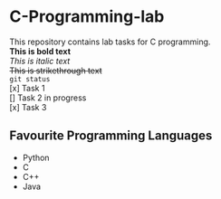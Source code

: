 # C-Programming-lab
This repository contains lab tasks for C programming. \
**This is bold text** \
*This is italic text* \
~~This is strikethrough text~~ \
`git status` \
[x] Task 1 \
[]  Task 2 in progress \
[x] Task 3 
## Favourite Programming Languages
- Python
- C 
- C++ 
- Java

